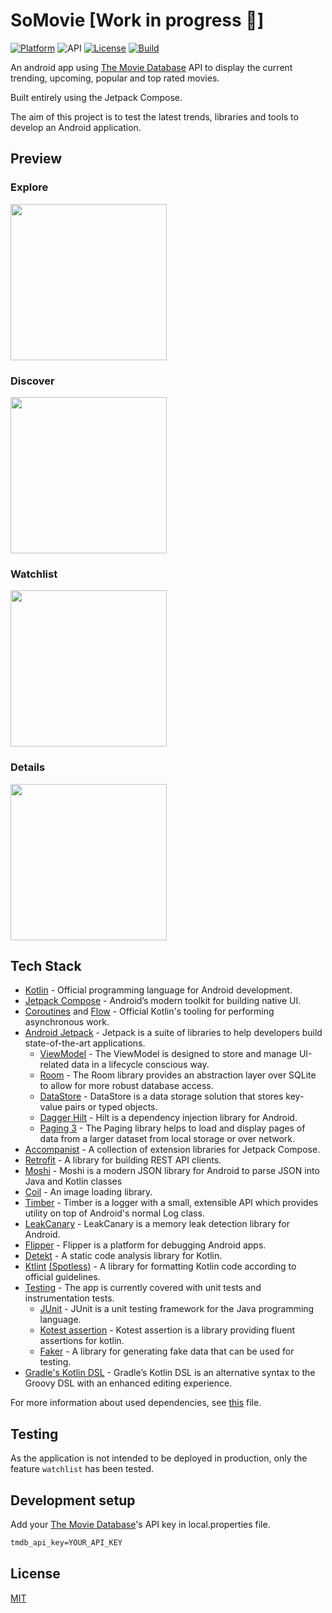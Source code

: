SoMovie [Work in progress 🚧]
==================

[![Platform](https://img.shields.io/badge/Platform-Android-green.svg)](http://developer.android.com/index.html)
![API](https://img.shields.io/badge/API-26%2B-orange.svg?style=flat)
[![License](https://img.shields.io/badge/License-MIT-blue.svg)](https://github.com/LouisFn/SoMovie/blob/master/LICENSE)
[![Build](https://github.com/LouisFn/SoMovie/workflows/Build/badge.svg?branch=master)](https://github.com/LouisFn/SoMovie/actions)

An android app using [The Movie Database](https://www.themoviedb.org/) API to display the current trending, upcoming, popular and top rated movies.

Built entirely using the Jetpack Compose.

The aim of this project is to test the latest trends, libraries and tools to develop an Android application.

## Preview

### Explore
<img src="preview/preview1.gif" width="250"/>

### Discover
<img src="preview/preview2.gif" width="250"/>

### Watchlist
<img src="preview/preview3.gif" width="250"/>

### Details
<img src="preview/preview4.gif" width="250"/>

## Tech Stack

- [Kotlin](https://kotlinlang.org/) - Official programming language for Android development.
- [Jetpack Compose](https://developer.android.com/jetpack/compose) - Android’s modern toolkit for building native UI.
- [Coroutines](https://kotlinlang.org/docs/reference/coroutines-overview.html) and [Flow](https://kotlinlang.org/docs/reference/coroutines/flow.html#asynchronous-flow) - Official Kotlin's tooling for performing asynchronous work.
- [Android Jetpack](https://developer.android.com/jetpack) - Jetpack is a suite of libraries to help developers build state-of-the-art applications.
	- [ViewModel](https://developer.android.com/topic/libraries/architecture/viewmodel) - The ViewModel is designed to store and manage UI-related data in a lifecycle conscious way.
	- [Room](https://developer.android.com/topic/libraries/architecture/room) - The Room library provides an abstraction layer over SQLite to allow for more robust database access.
	- [DataStore](https://developer.android.com/topic/libraries/architecture/datastore) - DataStore is a data storage solution that stores key-value pairs or typed objects.
	- [Dagger Hilt](https://developer.android.com/training/dependency-injection/hilt-android) - Hilt is a dependency injection library for Android.
	- [Paging 3](https://developer.android.com/topic/libraries/architecture/paging/v3-overview) - The Paging library helps to load and display pages of data from a larger dataset from local storage or over network.
- [Accompanist](https://github.com/google/accompanist) - A collection of extension libraries for Jetpack Compose.
- [Retrofit](https://github.com/square/retrofit) - A library for building REST API clients.
- [Moshi](https://github.com/square/moshi) - Moshi is a modern JSON library for Android to parse JSON into Java and Kotlin classes
- [Coil](https://github.com/coil-kt/coil) - An image loading library.
- [Timber](https://github.com/JakeWharton/timber) - Timber is a logger with a small, extensible API which provides utility on top of Android's normal Log class.
- [LeakCanary](https://square.github.io/leakcanary/) - LeakCanary is a memory leak detection library for Android.
- [Flipper](https://fbflipper.com/) - Flipper is a platform for debugging Android apps.
- [Detekt](https://github.com/detekt/detekt) - A static code analysis library for Kotlin.
- [Ktlint](https://github.com/pinterest/ktlint) [(Spotless)](https://github.com/diffplug/spotless) - A library for formatting Kotlin code according to official guidelines.
- [Testing](https://developer.android.com/training/testing) - The app is currently covered with unit tests and instrumentation tests.
	- [JUnit](https://junit.org/junit4) - JUnit is a unit testing framework for the Java programming language.
	- [Kotest assertion](https://kotest.io/docs/assertions/assertions.html) - Kotest assertion is a library providing fluent assertions for kotlin.
	- [Faker](https://github.com/serpro69/kotlin-faker) - A library for generating fake data that can be used for testing.
- [Gradle's Kotlin DSL](https://docs.gradle.org/current/userguide/kotlin_dsl.html) - Gradle’s Kotlin DSL is an alternative syntax to the Groovy DSL with an enhanced editing experience.

For more information about used dependencies, see [this](/buildSrc/src/main/java/Libraries.kt) file.

## Testing

As the application is not intended to be deployed in production, only the feature `watchlist` has been tested.

## Development setup

Add your [The Movie Database](https://www.themoviedb.org/)'s API key in local.properties file.
```xml
tmdb_api_key=YOUR_API_KEY
```

## License

[MIT](LICENSE)
